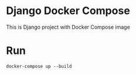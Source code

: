 # Django Docker Compose
This is Django project with Docker Compose image

# Run
```docker-compose up --build```
